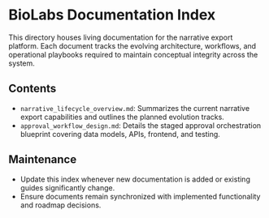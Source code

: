 # BioLabs Documentation Index

This directory houses living documentation for the narrative export platform. Each document tracks the evolving architecture, workflows, and operational playbooks required to maintain conceptual integrity across the system.

## Contents
- `narrative_lifecycle_overview.md`: Summarizes the current narrative export capabilities and outlines the planned evolution tracks.
- `approval_workflow_design.md`: Details the staged approval orchestration blueprint covering data models, APIs, frontend, and testing.

## Maintenance
- Update this index whenever new documentation is added or existing guides significantly change.
- Ensure documents remain synchronized with implemented functionality and roadmap decisions.
